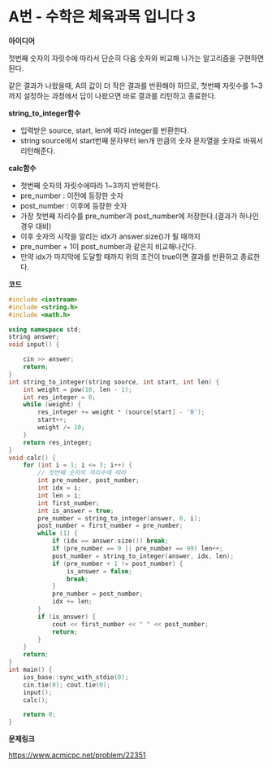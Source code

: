 # A번 - 수학은 체육과목 입니다 3

**아이디어**

첫번째 숫자의 자릿수에 따라서 단순히 다음 숫자와 비교해 나가는 알고리즘을 구현하면 된다.

같은 결과가 나왔을때, A의 값이 더 작은 결과를 반환해야 하므로, 첫번째 자릿수를 1~3까지 설정하는 과정에서 답이 나왔으면 바로 결과를 리턴하고 종료한다.

**string_to_integer함수**

- 입력받은 source, start, len에 따라 integer를 반환한다.
- string source에서 start번째 문자부터 len개 만큼의 숫자 문자열을 숫자로 바꿔서 리턴해준다.

**calc함수**

- 첫번째 숫자의 자릿수에따라 1~3까지 반복한다.
- pre_number : 이전에 등장한 숫자
- post_number : 이후에 등장한 숫자
- 가장 첫번째 자리수를 pre_number과 post_number에 저장한다.(결과가 하나인 경우 대비)
- 이후 숫자의 시작을 알리는 idx가 answer.size()가 될 때까지
- pre_number + 1이 post_number과 같은지 비교해나간다.
- 만약 idx가 마지막에 도달할 때까지 위의 조건이 true이면 결과를 반환하고 종료한다.

**코드**

```c++
#include <iostream>
#include <string.h>
#include <math.h>

using namespace std;
string answer;
void input() {

	cin >> answer;
	return;
}
int string_to_integer(string source, int start, int len) {
	int weight = pow(10, len - 1);
	int res_integer = 0;
	while (weight) {
		res_integer += weight * (source[start] - '0');
		start++;
		weight /= 10;
	}
	return res_integer;
}
void calc() {
	for (int i = 1; i <= 3; i++) {
		// 첫번째 숫자의 자리수에 따라 
		int pre_number, post_number;
		int idx = i;
		int len = i;
		int first_number;
		int is_answer = true;
		pre_number = string_to_integer(answer, 0, i);
		post_number = first_number = pre_number;
		while (1) {
			if (idx == answer.size()) break;
			if (pre_number == 9 || pre_number == 99) len++;
			post_number = string_to_integer(answer, idx, len);
			if (pre_number + 1 != post_number) {
				is_answer = false;
				break;
			}
			pre_number = post_number;
			idx += len;
		}
		if (is_answer) {
			cout << first_number << " " << post_number;
			return;
		}
	}
	return;
}
int main() {
	ios_base::sync_with_stdio(0);
	cin.tie(0); cout.tie(0);
	input();
	calc();

	return 0;
}
```

**문제링크**

https://www.acmicpc.net/problem/22351

